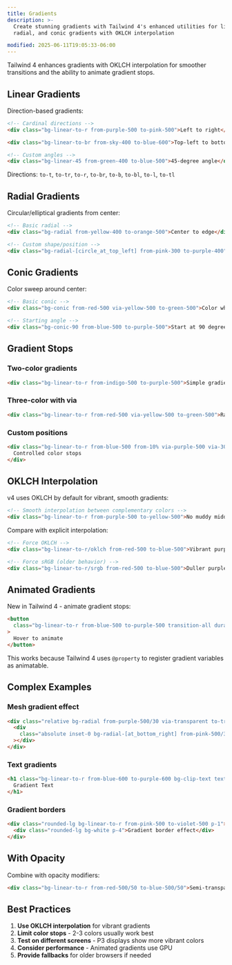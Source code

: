 ```yaml
---
title: Gradients
description: >-
  Create stunning gradients with Tailwind 4's enhanced utilities for linear,
  radial, and conic gradients with OKLCH interpolation

modified: 2025-06-11T19:05:33-06:00
---
```


Tailwind 4 enhances gradients with OKLCH interpolation for smoother transitions and the ability to animate gradient stops.

## Linear Gradients

Direction-based gradients:

```html tailwind
<!-- Cardinal directions -->
<div class="bg-linear-to-r from-purple-500 to-pink-500">Left to right</div>

<div class="bg-linear-to-br from-sky-400 to-blue-600">Top-left to bottom-right</div>

<!-- Custom angles -->
<div class="bg-linear-45 from-green-400 to-blue-500">45-degree angle</div>
```

Directions: `to-t`, `to-tr`, `to-r`, `to-br`, `to-b`, `to-bl`, `to-l`, `to-tl`

## Radial Gradients

Circular/elliptical gradients from center:

```html tailwind
<!-- Basic radial -->
<div class="bg-radial from-yellow-400 to-orange-500">Center to edge</div>

<!-- Custom shape/position -->
<div class="bg-radial-[circle_at_top_left] from-pink-300 to-purple-400">Circle from top-left</div>
```

## Conic Gradients

Color sweep around center:

```html tailwind
<!-- Basic conic -->
<div class="bg-conic from-red-500 via-yellow-500 to-green-500">Color wheel</div>

<!-- Starting angle -->
<div class="bg-conic-90 from-blue-500 to-purple-500">Start at 90 degrees</div>
```

## Gradient Stops

### Two-color gradients

```html tailwind
<div class="bg-linear-to-r from-indigo-500 to-purple-500">Simple gradient</div>
```

### Three-color with via

```html tailwind
<div class="bg-linear-to-r from-red-500 via-yellow-500 to-green-500">Rainbow effect</div>
```

### Custom positions

```html tailwind
<div class="bg-linear-to-r from-blue-500 from-10% via-purple-500 via-30% to-pink-500 to-90%">
  Controlled color stops
</div>
```

## OKLCH Interpolation

v4 uses OKLCH by default for vibrant, smooth gradients:

```html tailwind
<!-- Smooth interpolation between complementary colors -->
<div class="bg-linear-to-r from-purple-500 to-yellow-500">No muddy middle colors</div>
```

Compare with explicit interpolation:

```html tailwind
<!-- Force OKLCH -->
<div class="bg-linear-to-r/oklch from-red-500 to-blue-500">Vibrant purple middle</div>

<!-- Force sRGB (older behavior) -->
<div class="bg-linear-to-r/srgb from-red-500 to-blue-500">Duller purple middle</div>
```

## Animated Gradients

New in Tailwind 4 - animate gradient stops:

```html tailwind
<button
  class="bg-linear-to-r from-blue-500 to-purple-500 transition-all duration-300 hover:from-purple-500 hover:to-pink-500"
>
  Hover to animate
</button>
```

This works because Tailwind 4 uses `@property` to register gradient variables as animatable.

## Complex Examples

### Mesh gradient effect

```html tailwind
<div class="relative bg-radial from-purple-500/30 via-transparent to-transparent">
  <div
    class="absolute inset-0 bg-radial-[at_bottom_right] from-pink-500/30 via-transparent to-transparent"
  ></div>
</div>
```

### Text gradients

```html tailwind
<h1 class="bg-linear-to-r from-blue-600 to-purple-600 bg-clip-text text-transparent">
  Gradient Text
</h1>
```

### Gradient borders

```html tailwind
<div class="rounded-lg bg-linear-to-r from-pink-500 to-violet-500 p-1">
  <div class="rounded-lg bg-white p-4">Gradient border effect</div>
</div>
```

## With Opacity

Combine with opacity modifiers:

```html tailwind
<div class="bg-linear-to-r from-red-500/50 to-blue-500/50">Semi-transparent gradient</div>
```

## Best Practices

1. **Use OKLCH interpolation** for vibrant gradients
2. **Limit color stops** - 2-3 colors usually work best
3. **Test on different screens** - P3 displays show more vibrant colors
4. **Consider performance** - Animated gradients use GPU
5. **Provide fallbacks** for older browsers if needed
